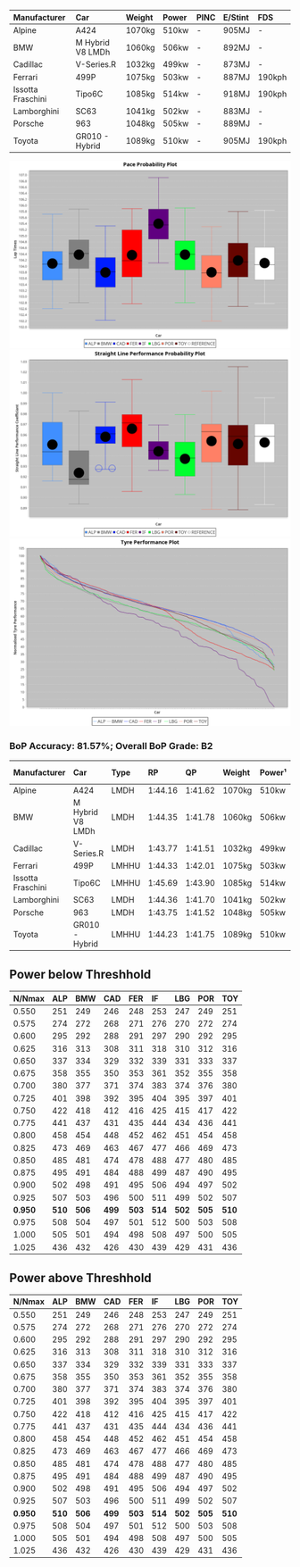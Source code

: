 |Manufacturer|Car|Weight|Power|PINC|E/Stint|FDS|
|:-|:-|:-|:-|:-|:-|:-|
|Alpine|A424|1070kg|510kw|-|905MJ|-|
|BMW|M Hybrid V8 LMDh|1060kg|506kw|-|892MJ|-|
|Cadillac|V-Series.R|1032kg|499kw|-|873MJ|-|
|Ferrari|499P|1075kg|503kw|-|887MJ|190kph|
|Issotta Fraschini|Tipo6C|1085kg|514kw|-|918MJ|190kph|
|Lamborghini|SC63|1041kg|502kw|-|883MJ|-|
|Porsche|963|1048kg|505kw|-|889MJ|-|
|Toyota|GR010 - Hybrid|1089kg|510kw|-|905MJ|190kph|

![PACECHART](./IMG/CUSTOM.png)
![STRAIGHTLINEPERFORMANCECHART](./IMG/CUSTOM_sp.png)
![TYREPERFORMANCECHART](./IMG/CUSTOM_tw.png)

### BoP Accuracy: 81.57%; Overall BoP Grade: B2
|Manufacturer|Car|Type|RP|QP|Weight|Power¹|Threshhold|PINC|Power²|E/Stint|AVG Vmax|FDS|RDLC|L/Stint|BOP-Grade|ModelAccuracy|ModelPoints|Match%|
|:-|:-|:-|:-|:-|:-|:-|:-|:-|:-|:-|:-|:-|:-|:-|:-|:-|:-|:-|
|Alpine|A424|LMDH|1:44.16|1:41.62|1070kg|510kw|210.0kph|-|510kw|905MJ|294.18kph|-|1.00|33|~A1|81.46%|523|100.00%|
|BMW|M Hybrid V8 LMDh|LMDH|1:44.35|1:41.78|1060kg|506kw|210.0kph|-|506kw|892MJ|290.03kph|-|1.02|33|~A1|98.60%|1690|100.00%|
|Cadillac|V-Series.R|LMDH|1:43.77|1:41.51|1032kg|499kw|210.0kph|-|499kw|873MJ|295.09kph|-|1.03|33|-C2|98.38%|1765|72.06%|
|Ferrari|499P|LMHHU|1:44.33|1:42.01|1075kg|503kw|210.0kph|-|503kw|887MJ|295.83kph|190kph|1.02|33|~A1|92.24%|2247|100.00%|
|Issotta Fraschini|Tipo6C|LMHHU|1:45.69|1:43.90|1085kg|514kw|210.0kph|-|514kw|918MJ|292.96kph|190kph|1.02|33|+Ω1|66.67%|96|14.98%|
|Lamborghini|SC63|LMDH|1:44.36|1:41.70|1041kg|502kw|210.0kph|-|502kw|883MJ|292.49kph|-|1.05|33|+A2|96.77%|419|93.96%|
|Porsche|963|LMDH|1:43.75|1:41.52|1048kg|505kw|210.0kph|-|505kw|889MJ|295.11kph|-|1.02|33|-C2|96.81%|5438|71.58%|
|Toyota|GR010 - Hybrid|LMHHU|1:44.23|1:41.75|1089kg|510kw|210.0kph|-|510kw|905MJ|293.63kph|190kph|1.01|33|~A1|86.04%|1751|100.00%|

## Power below Threshhold
|N/Nmax|ALP|BMW|CAD|FER|IF|LBG|POR|TOY|
|:-|:-|:-|:-|:-|:-|:-|:-|:-|
|0.550|251|249|246|248|253|247|249|251|
|0.575|274|272|268|271|276|270|272|274|
|0.600|295|292|288|291|297|290|292|295|
|0.625|316|313|308|311|318|310|312|316|
|0.650|337|334|329|332|339|331|333|337|
|0.675|358|355|350|353|361|352|355|358|
|0.700|380|377|371|374|383|374|376|380|
|0.725|401|398|392|395|404|395|397|401|
|0.750|422|418|412|416|425|415|417|422|
|0.775|441|437|431|435|444|434|436|441|
|0.800|458|454|448|452|462|451|454|458|
|0.825|473|469|463|467|477|466|469|473|
|0.850|485|481|474|478|488|477|480|485|
|0.875|495|491|484|488|499|487|490|495|
|0.900|502|498|491|495|506|494|497|502|
|0.925|507|503|496|500|511|499|502|507|
|**0.950**|**510**|**506**|**499**|**503**|**514**|**502**|**505**|**510**|
|0.975|508|504|497|501|512|500|503|508|
|1.000|505|501|494|498|508|497|500|505|
|1.025|436|432|426|430|439|429|431|436|

## Power above Threshhold
|N/Nmax|ALP|BMW|CAD|FER|IF|LBG|POR|TOY|
|:-|:-|:-|:-|:-|:-|:-|:-|:-|
|0.550|251|249|246|248|253|247|249|251|
|0.575|274|272|268|271|276|270|272|274|
|0.600|295|292|288|291|297|290|292|295|
|0.625|316|313|308|311|318|310|312|316|
|0.650|337|334|329|332|339|331|333|337|
|0.675|358|355|350|353|361|352|355|358|
|0.700|380|377|371|374|383|374|376|380|
|0.725|401|398|392|395|404|395|397|401|
|0.750|422|418|412|416|425|415|417|422|
|0.775|441|437|431|435|444|434|436|441|
|0.800|458|454|448|452|462|451|454|458|
|0.825|473|469|463|467|477|466|469|473|
|0.850|485|481|474|478|488|477|480|485|
|0.875|495|491|484|488|499|487|490|495|
|0.900|502|498|491|495|506|494|497|502|
|0.925|507|503|496|500|511|499|502|507|
|**0.950**|**510**|**506**|**499**|**503**|**514**|**502**|**505**|**510**|
|0.975|508|504|497|501|512|500|503|508|
|1.000|505|501|494|498|508|497|500|505|
|1.025|436|432|426|430|439|429|431|436|
